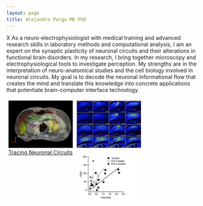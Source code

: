 ```yaml
---
layout: page
title: Alejandro Parga MD PhD
---
```


X As a neuro-electrophysiologist with medical training and advanced research skills in laboratory methods and
computational analysis, I am an expert on the synaptic plasticity of neuronal circuits and their alterations in
functional brain disorders. In my research, I bring together microscopy and electrophysiological tools to
investigate perception. My strengths are in the interpretation of neuro-anatomical studies and the cell biology
involved in neuronal circuits. My goal is to decode the neuronal informational flow that creates the mind and
translate this knowledge into concrete applications that potentiate brain-computer interface technology.

<!--
<div class="w3-row-padding">
  <div class="w3-col s4">
    <a href="/pages/project1.html">
      <img src="/content/images/p1.png" class="img-responsive w3-hover-opacity" style="max-width:80%;height:auto;">
      <div class="w3-display-bottomleft w3-container w3-padding-16 w3-black">
        Tracing Neuronal Circuits
      </div>
    </a>
  </div>
  <div class="w3-col s4">
    <a href="/pages/project2.html">
      <img src="/content/images/p2.png" class="img-responsive w3-hover-opacity" style="max-width:80%;height:auto;">
    </a>
  </div>
  <div class="w3-col s4">
    <a href="/pages/project3.html">
      <img src="/content/images/p3.png" class="img-responsive w3-hover-opacity" style="max-width:80%;height:auto;">
    </a>
  </div>
</div>
-->

<div class="row"> 
  <div class="column">
    <a href="/pages/project1.html" title="Tracing Neuronal Circuits">
      <img src="/content/images/p1.png" class="img-responsive w3-hover-opacity" style="max-width:100%;height:auto;">
      <div class="w3-display-bottomleft w3-container w3-padding-16 w3-black">
        Tracing Neuronal Circuits
      </div>
    </a>
    </div>
  <div class="column">
    <a href="/pages/project2.html" title="Cortical Spreading Depression">
      <img src="/content/images/p2.png" class="img-responsive w3-hover-opacity" style="max-width:100%;height:auto;">
    </a>
    </div> 
  <div class="column">
    <a href="/pages/project3.html" title="Neurogenesis and Tonic Inhibition">
      <img src="/content/images/p3.png" class="img-responsive w3-hover-opacity" style="max-width:100%;height:auto;">
    </a>
    </div>
</div>

<style>
  /* Three image containers (use 25% for four, and 50% for two, etc) */
.column {
  float: left;
  width: 33.33%;
  padding: 5px;
}

/* Clear floats after image containers */
.row::after {
  content: "";
  clear: both;
  display: table;
}

@media screen and (max-width: 500px) {
  .column {
    width: 100%;
  }
}
</style>

<!--
<div class="row"> 
  <div class="column">
    <a href="/pages/project1.html">
      <img src="/content/images/p1.png" class="img-responsive w3-hover-opacity" style="max-width:100%;height:auto;">
    </a>
    </div>
  <div class="column">
    <a href="/pages/project2.html">
      <img src="/content/images/p2.png" class="img-responsive w3-hover-opacity" style="max-width:100%;height:auto;">
    </a>
    </div> 
  <div class="column">
    <a href="/pages/project3.html">
      <img src="/content/images/p3.png" class="img-responsive w3-hover-opacity" style="max-width:100%;height:auto;">
    </a>
    </div>
</div>

-->
